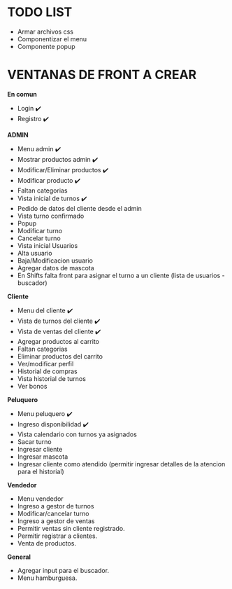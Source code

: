 # TODO LIST

* Armar archivos css
* Componentizar el menu
* Componente popup

# VENTANAS DE FRONT A CREAR
**En comun**
 * Login ✔️
 * Registro ✔️

**ADMIN**
 * Menu admin ✔️
 * Mostrar productos admin ✔️
 * Modificar/Eliminar productos ✔️  
 * Modificar producto ✔️
 * Faltan categorias
 * Vista inicial de turnos ✔️
 * Pedido de datos del cliente desde el admin
 * Vista turno confirmado
 * Popup
 * Modificar turno
 * Cancelar turno
 * Vista inicial Usuarios
 * Alta usuario
 * Baja/Modificacion usuario
 * Agregar datos de mascota
 * En Shifts falta front para asignar el turno a un cliente (lista de usuarios - buscador)

 **Cliente**
 * Menu del cliente ✔️
 * Vista de turnos del cliente ✔️
 * Vista de ventas del cliente ✔️
 * Agregar productos al carrito
 * Faltan categorias
 * Eliminar productos del carrito
 * Ver/modificar perfil
 * Historial de compras
 * Vista historial de turnos
 * Ver bonos


 **Peluquero**
 * Menu peluquero ✔️
 * Ingreso disponibilidad ✔️
 * Vista calendario con turnos ya asignados
 * Sacar turno
 * Ingresar cliente
 * Ingresar mascota
 * Ingresar cliente como atendido (permitir ingresar detalles de la atencion para el historial)

 **Vendedor**
* Menu vendedor
* Ingreso a gestor de turnos
* Modificar/cancelar turno
* Ingreso a gestor de ventas 
* Permitir ventas sin cliente registrado.
* Permitir registrar a clientes.
* Venta de productos.

 **General**
* Agregar input para el buscador.
* Menu hamburguesa.